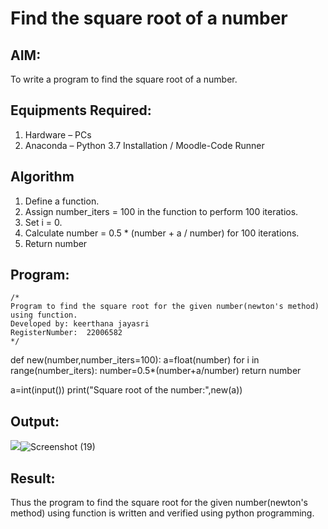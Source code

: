 # Find the square root of a number

## AIM:
To write a program to find the square root of a number.

## Equipments Required:
1. Hardware – PCs
2. Anaconda – Python 3.7 Installation / Moodle-Code Runner

## Algorithm
1. Define a function.
2. Assign number_iters = 100 in the function to perform 100 iteratios.
3. Set i = 0.
4. Calculate  number = 0.5 * (number + a / number) for 100 iterations.
5. Return number

## Program:
```
/*
Program to find the square root for the given number(newton's method) using function.
Developed by: keerthana jayasri
RegisterNumber:  22006582
*/
```
def new(number,number_iters=100):
    a=float(number)
    for i in range(number_iters):
        number=0.5*(number+a/number)
    return number
    
a=int(input())
print("Square root of the number:",new(a))



## Output:
![](gcd.png)![Screenshot (19)](https://user-images.githubusercontent.com/121163440/213866284-397504ad-6da9-4307-9e6d-3f18571cf232.png)



## Result:
Thus the program to find the square root for the given number(newton's method) using function is written and verified using python programming.
